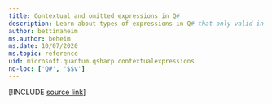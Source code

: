 ```yaml
---
title: Contextual and omitted expressions in Q#
description: Learn about types of expressions in Q# that only valid in certain contexts or that can be inferred automatically.
author: bettinaheim
ms.author: beheim
ms.date: 10/07/2020
ms.topic: reference
uid: microsoft.quantum.qsharp.contextualexpressions
no-loc: ['Q#', '$$v']
---
```


<!---
# Contextual and omitted expressions in Q#
-->

[!INCLUDE [source link](~/includes/qsharp-language/Specifications/Language/3_Expressions/ContextualExpressions.md)]

